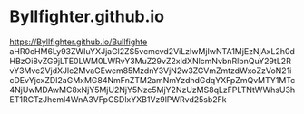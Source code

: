 # Byllfighter.github.io
https://Byllfighter.github.io/Bullfighte
aHR0cHM6Ly93ZWIuYXJjaGl2ZS5vcmcvd2ViLzIwMjIwNTA1MjEzNjAxL2h0dHBzOi8vZG9jLTE0LWM0LWRvY3MuZ29vZ2xldXNlcmNvbnRlbnQuY29tL2RvY3Mvc2VjdXJlc2MvaGEwcm85MzdnY3VjN2w3ZGVmZmtzdWxoZzVoN21icDEvYjcxZDI2aGMxMG84NmFnZTM2amNmYzdhdGdqYXFpZmQvMTY1MTc4NjUwMDAwMC8xNjY5MjU2NjY5Nzc5MjY2NzUzMS8qLzFPLTNtWWhsU3hET1RCTzJheml4WnA3VFpCSDlxYXB1Vz9lPWRvd25sb2Fk
